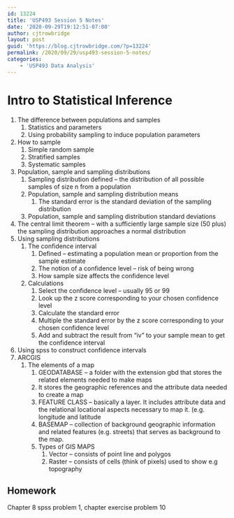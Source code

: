 ```yaml
---
id: 13224
title: 'USP493 Session 5 Notes'
date: '2020-09-29T19:12:51-07:00'
author: cjtrowbridge
layout: post
guid: 'https://blog.cjtrowbridge.com/?p=13224'
permalink: /2020/09/29/usp493-session-5-notes/
categories:
    - 'USP493 Data Analysis'
---
```


# Intro to Statistical Inference

1. The difference between populations and samples 
    1. Statistics and parameters
    2. Using probability sampling to induce population parameters
2. How to sample 
    1. Simple random sample
    2. Stratified samples
    3. Systematic samples
3. Population, sample and sampling distributions 
    1. Sampling distribution defined – the distribution of all possible samples of size n from a population
    2. Population, sample and sampling distribution means 
        1. The standard error is the standard deviation of the sampling distribution
    3. Population, sample and sampling distribution standard deviations
4. The central limit theorem – with a sufficiently large sample size (50 plus) the sampling distribution approaches a normal distribution
5. Using sampling distributions 
    1. The confidence interval 
        1. Defined – estimating a population mean or proportion from the sample estimate
        2. The notion of a confidence level – risk of being wrong
        3. How sample size affects the confidence level
    2. Calculations 
        1. Select the confidence level – usually 95 or 99
        2. Look up the z score corresponding to your chosen confidence level
        3. Calculate the standard error
        4. Multiple the standard error by the z score corresponding to your chosen confidence level
        5. Add and subtract the result from “iv” to your sample mean to get the confidence interval
6. Using spss to construct confidence intervals
7. ARCGIS 
    1. The elements of a map 
        1. GEODATABASE – a folder with the extension gbd that stores the related elements needed to make maps
        2. It stores the geographic references and the attribute data needed to create a map
        3. FEATURE CLASS – basically a layer. It includes attribute data and the relational locational aspects necessary to map it. (e.g. longitude and latitude
        4. BASEMAP – collection of background geographic information and related features (e.g. streets) that serves as background to the map.
        5. Types of GIS MAPS 
            1. Vector – consists of point line and polygos
            2. Raster – consists of cells (think of pixels) used to show e.g topography

## Homework

Chapter 8 spss problem 1, chapter exercise problem 10